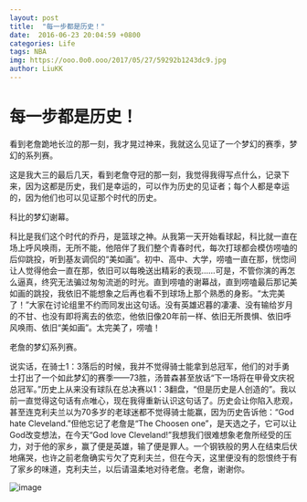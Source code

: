 ```yaml
---
layout: post
title:  "每一步都是历史！"
date:  2016-06-23 20:04:59 +0800
categories: Life
tags: NBA
img: https://ooo.0o0.ooo/2017/05/27/59292b1243dc9.jpg
author: LiuKK
---
```


# 每一步都是历史！

看到老詹跪地长泣的那一刻，我才晃过神来，我就这么见证了一个梦幻的赛季，梦幻的系列赛。

这是我大三的最后几天，看到老詹夺冠的那一刻，我觉得我得写点什么，记录下来，因为这都是历史，我们是幸运的，可以作为历史的见证者；每个人都是幸运的，因为他们也可以见证那个时代的历史。

科比的梦幻谢幕。

科比是我们这个时代的乔丹，是篮球之神。从我第一天开始看球起，科比就一直在场上呼风唤雨，无所不能，他陪伴了我们整个青春时代，每次打球都会模仿唠嗑的后仰跳投，听到基友调侃的“美如画”。初中、高中、大学，唠嗑一直在那，恍惚间让人觉得他会一直在那，依旧可以每晚送出精彩的表现……可是，不管你演的再怎么逼真，终究无法骗过匆匆流逝的时光。直到唠嗑的谢幕战，直到唠嗑最后那记美如画的跳投，我依旧不能想象之后再也看不到球场上那个熟悉的身影。“太完美了！”大家在讨论组里不约而同发出这句话。没有英雄迟暮的凄凄、没有输给岁月的不甘、也没有即将离去的依恋，他依旧像20年前一样、依旧无所畏惧、依旧呼风唤雨、依旧“美如画”。太完美了，唠嗑！

老詹的梦幻系列赛。

说实话，在骑士1：3落后的时候，我并不觉得骑士能拿到总冠军，他们的对手勇士打出了一个如此梦幻的赛季——73胜，汤普森甚至放话“下一场将在甲骨文庆祝总冠军。”历史上从来没有球队在总决赛以1：3翻盘，“但是历史是人创造的”。我以前一直觉得这句话有点唯心，现在我得重新认识这句话了。历史会让你陷入悲观，甚至连克利夫兰以为70多岁的老球迷都不觉得骑士能赢，因为历史告诉他：“God hate Cleveland.”但他忘记了老詹是“The Choosen one”，是天选之子，它可以让God改变想法，在今天“God love Cleveland!”我想我们很难想象老詹所经受的压力，对于他的家乡，赢了便是英雄，输了便是罪人。一个钢铁般的男人在结束后伏地痛哭，也许之前老詹确实亏欠了克利夫兰，但在今天，这里便没有的怨恨终于有了家乡的味道，克利夫兰，以后请温柔地对待老詹。老詹，谢谢你。

![image](http://liubj2016.github.io/Akuan/group/life/images/nba.jpg)
